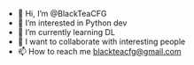 - 👋 Hi, I’m @BlackTeaCFG
- 👀 I’m interested in Python dev
- 🌱 I’m currently learning DL
- 💞️ I want to collaborate with interesting people
- 📫 How to reach me blackteacfg@gmail.com
